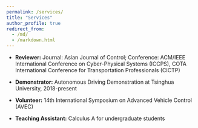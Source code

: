 ```yaml
---
permalink: /services/
title: "Services"
author_profile: true
redirect_from: 
  - /md/
  - /markdown.html
---
```

* **Reviewer:** Journal: Asian Journal of Control; Conference: ACM/IEEE International Conference on Cyber-Physical Systems (ICCPS), COTA International Conference for Transportation Professionals (CICTP)

* **Demonstrator:** Autonomous Driving Demonstration at Tsinghua University, 2018-present

* **Volunteer:** 14th International Symposium on Advanced Vehicle Control (AVEC)

* **Teaching Assistant:** Calculus A for undergraduate students



